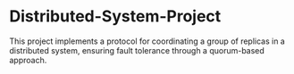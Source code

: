 # Distributed-System-Project
This project implements a protocol for coordinating a group of replicas in a distributed system, ensuring fault tolerance through a quorum-based approach. 
